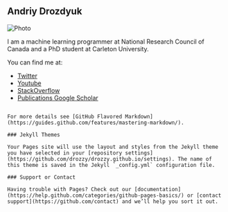 ## Andriy Drozdyuk

![Photo](https://pbs.twimg.com/profile_images/1016495797045690368/HtWmc_L7_400x400.jpg)

I am a machine learning programmer at National Research Council of Canada and a PhD student at Carleton University.

You can find me at:

- [Twitter](https://twitter.com/andriyko) 
- [Youtube](https://www.youtube.com/user/vvindstalker)
- [StackOverflow](https://stackoverflow.com/users/74865/andriy-drozdyuk)
- [Publications Google Scholar](https://scholar.google.com/citations?user=bJGb9Z8AAAAJ&hl=en&oi=ao)

```

For more details see [GitHub Flavored Markdown](https://guides.github.com/features/mastering-markdown/).

### Jekyll Themes

Your Pages site will use the layout and styles from the Jekyll theme you have selected in your [repository settings](https://github.com/drozzy/drozzy.github.io/settings). The name of this theme is saved in the Jekyll `_config.yml` configuration file.

### Support or Contact

Having trouble with Pages? Check out our [documentation](https://help.github.com/categories/github-pages-basics/) or [contact support](https://github.com/contact) and we’ll help you sort it out.
